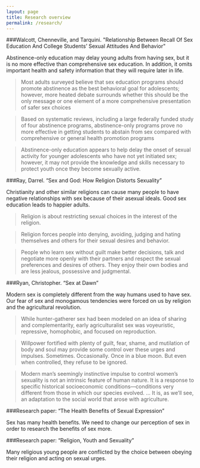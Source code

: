 ```yaml
---
layout: page
title: Research overview
permalink: /research/
---
```


###Walcott, Chenneville, and Tarquini. "Relationship Between Recall Of Sex Education And College Students’ Sexual Attitudes And Behavior"

Abstinence-only education may delay young adults from having sex, but it is no more effective than comprehensive sex education. In addition, it omits important health and safety information that they will require later in life.

> Most adults surveyed believe that sex education programs should promote abstinence as the best behavioral goal for adolescents; however, more heated debate surrounds whether this should be the only message or one element of a more comprehensive presentation of safer sex choices

> Based on systematic reviews, including a large federally funded study of four abstinence programs, abstinence-only programs prove no more effective in getting students to abstain from sex compared with comprehensive or general health promotion programs

> Abstinence-only education appears to help delay the onset of sexual activity for younger adolescents who have not yet initiated sex; however, it may not provide the knowledge and skills necessary to protect youth once they become sexually active.

###Ray, Darrel. “Sex and God: How Religion Distorts Sexuality”

Christianity and other similar religions can cause many people to have negative relationships with sex because of their asexual ideals. Good sex education leads to happier adults.

> Religion is about restricting sexual choices in the interest of the religion.


> Religion forces people into denying, avoiding, judging and hating themselves and others for their sexual desires and behavior.

> People who learn sex without guilt make better decisions, talk and negotiate more openly with their partners and respect the sexual preferences and desires of others. They enjoy their own bodies and are less jealous, possessive and judgmental.

###Ryan, Christopher. “Sex at Dawn”

Modern sex is completely different from the way humans used to have sex. Our fear of sex and monogamous tendencies were forced on us by religion and the agricultural revolution.

> While hunter-gatherer sex had been modeled on an idea of sharing and complementarity, early agriculturalist sex was voyeuristic, repressive, homophobic, and focused on reproduction.

> Willpower fortified with plenty of guilt, fear, shame, and mutilation of body and soul may provide some control over these urges and impulses. Sometimes. Occasionally. Once in a blue moon. But even when controlled, they refuse to be ignored.

> Modern man’s seemingly instinctive impulse to control women’s sexuality is not an intrinsic feature of human nature. It is a response to specific historical socioeconomic conditions—conditions very different from those in which our species evolved. … It is, as we’ll see, an adaptation to the social world that arose with agriculture.

###Research paper: “The Health Benefits of Sexual Expression”

Sex has many health benefits. We need to change our perception of sex in order to research the benefits of sex more.

###Research paper:  “Religion, Youth and Sexuality”

Many religious young people are conflicted by the choice between obeying their religion and acting on sexual urges.